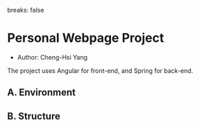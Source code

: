 breaks: false

# Personal Webpage Project
* Author: Cheng-Hsi Yang

The project uses Angular for front-end, and Spring for back-end.

## A. Environment

## B. Structure
